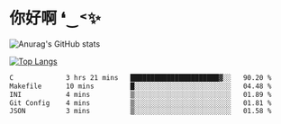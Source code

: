 # 你好啊 ❛‿˂✨

![Anurag's GitHub stats](https://github-readme-stats.vercel.app/api?username=ZombieFly&count_private=true&show_icons=true)

[![Top Langs](https://github-readme-stats.vercel.app/api/top-langs/?username=ZombieFly&layout=compact&count_private=true&hide=Ruby,makefile)](https://github.com/anuraghazra/github-readme-stats)

<!--START_SECTION:waka-->

```txt
C             3 hrs 21 mins   ██████████████████████▓░░   90.20 %
Makefile      10 mins         █░░░░░░░░░░░░░░░░░░░░░░░░   04.48 %
INI           4 mins          ▒░░░░░░░░░░░░░░░░░░░░░░░░   01.89 %
Git Config    4 mins          ▒░░░░░░░░░░░░░░░░░░░░░░░░   01.81 %
JSON          3 mins          ▒░░░░░░░░░░░░░░░░░░░░░░░░   01.58 %
```

<!--END_SECTION:waka-->
